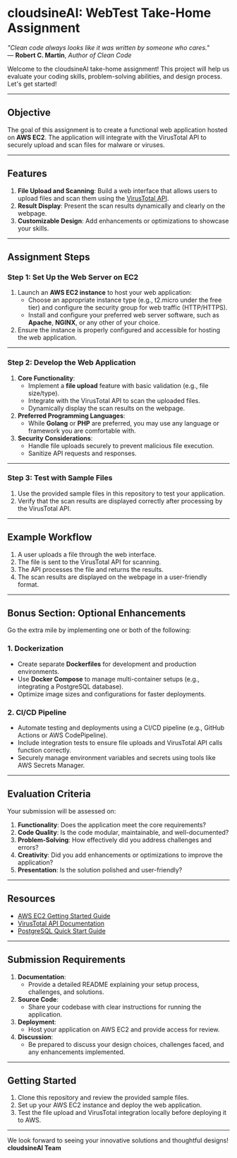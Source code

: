 # **cloudsineAI: WebTest Take-Home Assignment**

*"Clean code always looks like it was written by someone who cares."*  
— **Robert C. Martin**, *Author of Clean Code*

Welcome to the cloudsineAI take-home assignment! This project will help us evaluate your coding skills, problem-solving abilities, and design process. Let's get started!

---

## **Objective**
The goal of this assignment is to create a functional web application hosted on **AWS EC2**. The application will integrate with the VirusTotal API to securely upload and scan files for malware or viruses.

---

## **Features**
1. **File Upload and Scanning**: Build a web interface that allows users to upload files and scan them using the [VirusTotal API](https://docs.virustotal.com/reference/overview).
2. **Result Display**: Present the scan results dynamically and clearly on the webpage.
3. **Customizable Design**: Add enhancements or optimizations to showcase your skills.

---

## **Assignment Steps**

### **Step 1: Set Up the Web Server on EC2**
1. Launch an **AWS EC2 instance** to host your web application:
   - Choose an appropriate instance type (e.g., t2.micro under the free tier) and configure the security group for web traffic (HTTP/HTTPS).  
   - Install and configure your preferred web server software, such as **Apache**, **NGINX**, or any other of your choice.
2. Ensure the instance is properly configured and accessible for hosting the web application.

---

### **Step 2: Develop the Web Application**
1. **Core Functionality**:
   - Implement a **file upload** feature with basic validation (e.g., file size/type).
   - Integrate with the VirusTotal API to scan the uploaded files.
   - Dynamically display the scan results on the webpage.
2. **Preferred Programming Languages**:
   - While **Golang** or **PHP** are preferred, you may use any language or framework you are comfortable with.
3. **Security Considerations**:
   - Handle file uploads securely to prevent malicious file execution.
   - Sanitize API requests and responses.

---

### **Step 3: Test with Sample Files**
1. Use the provided sample files in this repository to test your application.
2. Verify that the scan results are displayed correctly after processing by the VirusTotal API.

---

## **Example Workflow**
1. A user uploads a file through the web interface.
2. The file is sent to the VirusTotal API for scanning.  
3. The API processes the file and returns the results.  
4. The scan results are displayed on the webpage in a user-friendly format.

---

## **Bonus Section: Optional Enhancements**
Go the extra mile by implementing one or both of the following:

### **1. Dockerization**
- Create separate **Dockerfiles** for development and production environments.
- Use **Docker Compose** to manage multi-container setups (e.g., integrating a PostgreSQL database).
- Optimize image sizes and configurations for faster deployments.

### **2. CI/CD Pipeline**
- Automate testing and deployments using a CI/CD pipeline (e.g., GitHub Actions or AWS CodePipeline).
- Include integration tests to ensure file uploads and VirusTotal API calls function correctly.
- Securely manage environment variables and secrets using tools like AWS Secrets Manager.

---

## **Evaluation Criteria**
Your submission will be assessed on:
1. **Functionality**: Does the application meet the core requirements?  
2. **Code Quality**: Is the code modular, maintainable, and well-documented?  
3. **Problem-Solving**: How effectively did you address challenges and errors?  
4. **Creativity**: Did you add enhancements or optimizations to improve the application?  
5. **Presentation**: Is the solution polished and user-friendly?  

---

## **Resources**
- [AWS EC2 Getting Started Guide](https://docs.aws.amazon.com/AWSEC2/latest/UserGuide/get-set-up-for-amazon-ec2.html)  
- [VirusTotal API Documentation](https://docs.virustotal.com/reference/overview)  
- [PostgreSQL Quick Start Guide](https://www.postgresql.org/docs/current/tutorial.html)  

---

## **Submission Requirements**
1. **Documentation**:
   - Provide a detailed README explaining your setup process, challenges, and solutions.  
2. **Source Code**:
   - Share your codebase with clear instructions for running the application.  
3. **Deployment**:
   - Host your application on AWS EC2 and provide access for review.  
4. **Discussion**:
   - Be prepared to discuss your design choices, challenges faced, and any enhancements implemented.

---

## **Getting Started**
1. Clone this repository and review the provided sample files.  
2. Set up your AWS EC2 instance and deploy the web application.  
3. Test the file upload and VirusTotal integration locally before deploying it to AWS.

---

We look forward to seeing your innovative solutions and thoughtful designs!  
**cloudsineAI Team**  
